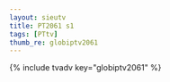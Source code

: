 ```yaml
--- 
layout: sieutv
title: PT2061 s1
tags: [PTtv]
thumb_re: globiptv2061
---
```

{% include tvadv key="globiptv2061" %} 
